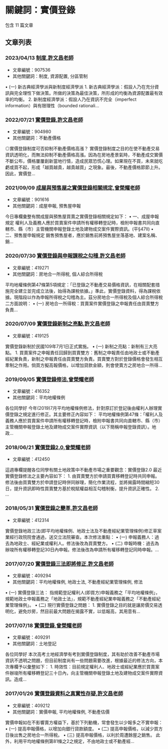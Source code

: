 # 關鍵詞：實價登錄

包含 11 篇文章

## 文章列表

### 2023/04/13 [制度,許文昌老師](../../articles/907536_%E5%88%B6%E5%BA%A6%2C%E8%A8%B1%E6%96%87%E6%98%8C%E8%80%81%E5%B8%AB.md)
- 文章編號：907536
- 其他關鍵詞：制度, 資源配置, 分區管制

• (一) 新古典經濟學派與新制度經濟學派 1. 新古典經濟學派：假設人乃在充分資訊與完全理性下做決策。所做的決策為最佳決策，所形成的均衡為資源配置最有效率的均衡。 2. 新制度經濟學派：假設人乃在資訊不完全（imperfect information）與有限理性（bounded rationali...

### 2022/07/21 [實價登錄,許文昌老師](../../articles/904980_%E5%AF%A6%E5%83%B9%E7%99%BB%E9%8C%84%2C%E8%A8%B1%E6%96%87%E6%98%8C%E8%80%81%E5%B8%AB.md)
- 文章編號：904980
- 其他關鍵詞：不動產價格

◎實價登錄制度可否抑制不動產價格高漲？ 實價登錄制度之目的在使不動產交易資訊透明化，而無法抑制不動產價格高漲。因為在房地產景氣時，不動產成交實價不斷公布，價格屢屢創新當地行情，造成民眾恐慌心理。如果現在不買，未來就吃虧或買不起，形成「越買越貴，越貴越買」之現象。最後，不動產價格節節上升。因此，實價登...

### 2021/09/09 [成屋與預售屋之實價登錄相關規定,曾榮耀老師](../../articles/901616_%E6%88%90%E5%B1%8B%E8%88%87%E9%A0%90%E5%94%AE%E5%B1%8B%E4%B9%8B%E5%AF%A6%E5%83%B9%E7%99%BB%E9%8C%84%E7%9B%B8%E9%97%9C%E8%A6%8F%E5%AE%9A%2C%E6%9B%BE%E6%A6%AE%E8%80%80%E8%80%81%E5%B8%AB.md)
- 文章編號：901616
- 其他關鍵詞：成屋申報, 預售屋申報

今日專欄彙整有關成屋與預售屋買賣之實價登錄相關規定如下： • 一、成屋申報規定 權利人及義務人應於買賣案件申請所有權移轉登記時，檢附申報書共同向直轄市、縣（市）主管機關申報登錄土地及建物成交案件實際資訊。(平§47II) • 二、預售屋申報規定 銷售預售屋者，應於銷售前將預售屋坐落基地、建案名稱、銷...

### 2020/07/30 [實價登錄與申報課稅之勾稽,許文昌老師](../../articles/419271_%E5%AF%A6%E5%83%B9%E7%99%BB%E9%8C%84%E8%88%87%E7%94%B3%E5%A0%B1%E8%AA%B2%E7%A8%85%E4%B9%8B%E5%8B%BE%E7%A8%BD%2C%E8%A8%B1%E6%96%87%E6%98%8C%E8%80%81%E5%B8%AB.md)
- 文章編號：419271
- 其他關鍵詞：房地合一所得稅, 個人綜合所得稅

平均地權條例第47條第5項規定：「已登錄之不動產交易價格資訊，在相關配套措施完全建立並完成立法後，始得為課稅依據。」準此，實價登錄資料，得為課稅依據。現階段以作為申報所得稅之勾稽為主。茲分房地合一所得稅及個人綜合所得稅二方面說明： • (一) 房地合一所得稅：買賣案件實價登錄之申報責任由買賣雙方負責...

### 2020/07/09 [實價登錄新制之亮點,許文昌老師](../../articles/419125_%E5%AF%A6%E5%83%B9%E7%99%BB%E9%8C%84%E6%96%B0%E5%88%B6%E4%B9%8B%E4%BA%AE%E9%BB%9E%2C%E8%A8%B1%E6%96%87%E6%98%8C%E8%80%81%E5%B8%AB.md)
- 文章編號：419125

實價登錄新制於民國109年7月1日正式實施。 • (一) 新制之亮點：新制有三大亮點。 1. 買賣案件之申報責任回歸到買賣雙方：舊制之申報責任由地政士或不動產經紀業負責，新制之申報責任由買賣雙方負責。買賣雙方對於登錄價格會發生相互牽制之作用。倘買方擬高報價格，以增加貸款金額，則會使賣方之房地合一所得...

### 2019/09/05 [實價登錄修法,曾榮耀老師](../../articles/416352_%E5%AF%A6%E5%83%B9%E7%99%BB%E9%8C%84%E4%BF%AE%E6%B3%95%2C%E6%9B%BE%E6%A6%AE%E8%80%80%E8%80%81%E5%B8%AB.md)
- 文章編號：416352
- 其他關鍵詞：平均地權條例

各位同學好 今年(2019)7月平均地權條例修法，針對原訂於登記後由權利人辦理實價登錄之規定進行修正。其主要修正內容如下： 平均地權條例第47條：「權利人及義務人應於買賣案件申請所有權移轉登記時，檢附申報書共同向直轄市、縣（市）主管機關申報登錄土地及建物成交案件實際資訊（以下簡稱申報登錄資訊）。地政...

### 2018/06/21 [實價登錄2.0,曾榮耀老師](../../articles/412450_%E5%AF%A6%E5%83%B9%E7%99%BB%E9%8C%842.0%2C%E6%9B%BE%E6%A6%AE%E8%80%80%E8%80%81%E5%B8%AB.md)
- 文章編號：412450

這週專欄提醒各位同學有關土地政策中不動產市場之重要觀念：實價登錄2.0 最近實價登錄修法之主要內容如下： 1. 由買賣雙方於申請買賣移轉登記時共同申報。修法後由買賣雙方於申請登記時併同辦理，簡化作業流程，並將揭露時間縮短30日，提升資訊即時性買賣雙方基於稅賦權益相互勾稽制衡，提升資訊正確性。 2. ...

### 2018/05/31 [實價登錄之變革,許文昌老師](../../articles/412314_%E5%AF%A6%E5%83%B9%E7%99%BB%E9%8C%84%E4%B9%8B%E8%AE%8A%E9%9D%A9%2C%E8%A8%B1%E6%96%87%E6%98%8C%E8%80%81%E5%B8%AB.md)
- 文章編號：412314

實價登錄地政三法(即平均地權條例、地政士法及不動產經紀業管理條例)修正草案業經行政院院會通過，送交立法院審查。本次修法重點： • (一) 申報義務人：過去為地政士、經紀業或權利人。修法後改為買賣雙方。 • (二) 申報時機：過去為辦竣所有權移轉登記30日內申報。修法後改為申請所有權移轉登記同時申報。...

### 2017/07/20 [實價登錄三法即將修正,許文昌老師](../../articles/409294_%E5%AF%A6%E5%83%B9%E7%99%BB%E9%8C%84%E4%B8%89%E6%B3%95%E5%8D%B3%E5%B0%87%E4%BF%AE%E6%AD%A3%2C%E8%A8%B1%E6%96%87%E6%98%8C%E8%80%81%E5%B8%AB.md)
- 文章編號：409294
- 其他關鍵詞：平均地權條例, 地政士法, 不動產經紀業管理條例, 修法

• (一) 實價登錄三法： 指規範登記權利人(即買方)申報義務之「平均地權條例」，規範地政士申報義務之「地政士法」，規範不動產經紀業申報義務之「不動產經紀業管理條例」。 • (二) 現行實價登錄之問題： 1. 實價登錄之目的就是讓房價交易透明化，避免炒房，然目前最大問題在揭露不實，以低報高，其用意有...

### 2017/07/18 [實價登錄,曾榮耀老師](../../articles/409291_%E5%AF%A6%E5%83%B9%E7%99%BB%E9%8C%84%2C%E6%9B%BE%E6%A6%AE%E8%80%80%E8%80%81%E5%B8%AB.md)
- 文章編號：409291
- 其他關鍵詞：土地登記

各位同學好 本次高考土地經濟學有考到實價登錄制度，其有助於改善不動產市場資訊不透明之問題，但目前制度尚有一些問題需要改進，根據最近的修法方向，本次專欄予以彙整如下： 1. 時效性：目前規定權利人、地政士或經紀業應於買賣案件辦竣所有權移轉登記三十日內，向主管機關申報登錄土地及建物成交案件實際資訊。造成...

### 2017/01/26 [實價登錄資料之真實性存疑,許文昌老師](../../articles/409212_%E5%AF%A6%E5%83%B9%E7%99%BB%E9%8C%84%E8%B3%87%E6%96%99%E4%B9%8B%E7%9C%9F%E5%AF%A6%E6%80%A7%E5%AD%98%E7%96%91%2C%E8%A8%B1%E6%96%87%E6%98%8C%E8%80%81%E5%B8%AB.md)
- 文章編號：409212
- 其他關鍵詞：實價申報, 平均地權條例, 不動產估價

實價申報如在不影響賣方權益下，基於下列動機，常會發生以少報多之不實申報： • (一) 提高申報價格，以增加向銀行貸款額度。 • (二) 提高申報價格，以減少買方日後出售之房地合一所得稅。 • (三) 提高申報價格，以利於周遭餘屋之銷售。 此外，利用平均地權條例第81條之2之規定，不由地政士或不動產經...
